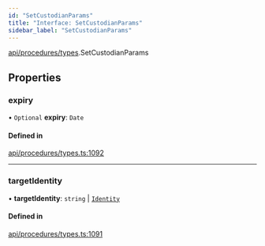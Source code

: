 ```yaml
---
id: "SetCustodianParams"
title: "Interface: SetCustodianParams"
sidebar_label: "SetCustodianParams"
---
```


[api/procedures/types](../../../../../modules/API/Procedures/Types/Types.md).SetCustodianParams

## Properties

### expiry

• `Optional` **expiry**: `Date`

#### Defined in

[api/procedures/types.ts:1092](https://github.com/PolymeshAssociation/polymesh-sdk/blob/adcc38781/src/api/procedures/types.ts#L1092)

___

### targetIdentity

• **targetIdentity**: `string` \| [`Identity`](../../../../../classes/API/Entities/Identity/Identity.md)

#### Defined in

[api/procedures/types.ts:1091](https://github.com/PolymeshAssociation/polymesh-sdk/blob/adcc38781/src/api/procedures/types.ts#L1091)
